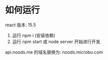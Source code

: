 # 如何运行

react 版本: 15.5

1. 运行 npm i (安装依赖)
2. 运行 npm start 或 node server 开始进行开发

api.noods.me 的域名替换为: noods.microbu.com
